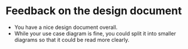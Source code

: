 # Feedback on the design document

- You have a nice design document overall.
- While your use case diagram is fine, you could split it into smaller diagrams so that it could be read more clearly.
